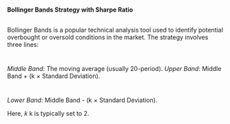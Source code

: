 #
**Bollinger Bands Strategy with Sharpe Ratio**
##
Bollinger Bands is a popular technical analysis tool used to identify potential overbought or oversold conditions in the market. The strategy involves three lines:
#
*Middle Band*: The moving average (usually 20-period).
*Upper Band*: Middle Band + (k × Standard Deviation).
#
*Lower Band*: Middle Band - (k × Standard Deviation).

Here, 
𝑘
k is typically set to 2.
